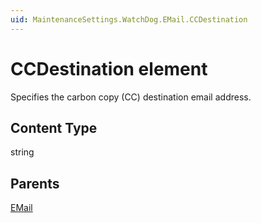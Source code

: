 ```yaml
---
uid: MaintenanceSettings.WatchDog.EMail.CCDestination
---
```


# CCDestination element

Specifies the carbon copy (CC) destination email address.

## Content Type

string

## Parents

[EMail](xref:MaintenanceSettings.WatchDog.EMail)
